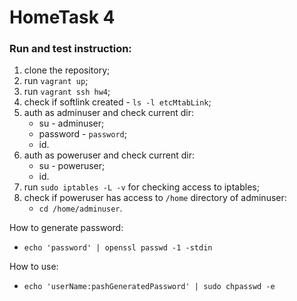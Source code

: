 # HomeTask 4

### Run and test instruction:

1. clone the repository;
2. run `vagrant up`;
3. run `vagrant ssh hw4`;
4. check if softlink created - `ls -l etcMtabLink`;
5. auth as adminuser and check current dir:
    - su - adminuser;
    - password - `password`;
    - id.
6. auth as poweruser and check current dir:
    - su - poweruser;
    - id.
7. run `sudo iptables -L -v` for checking access to iptables;
8. check if poweruser has access to `/home` directory of adminuser:
    - `cd /home/adminuser`.

How to generate password:
- `echo 'password' | openssl passwd -1 -stdin`

How to use:
- `echo 'userName:pashGeneratedPassword' | sudo chpasswd -e`
